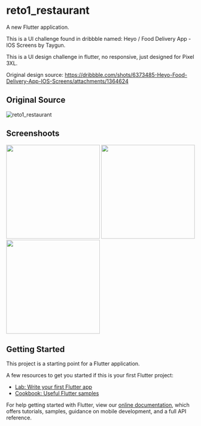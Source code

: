 # reto1_restaurant

A new Flutter application.

This is a UI challenge found in dribbble named: Heyo / Food Delivery App - IOS Screens by Taygun.

This is a UI design challenge in flutter, no responsive, just designed for Pixel 3XL.

Original design source: https://dribbble.com/shots/6373485-Heyo-Food-Delivery-App-IOS-Screens/attachments/1364624

## Original Source

![reto1_restaurant](https://user-images.githubusercontent.com/52869805/69475517-03eacc00-0d9c-11ea-9479-964f72952dcb.png)



## Screenshoots 

<img src="https://user-images.githubusercontent.com/52869805/69475424-dcdfca80-0d9a-11ea-99c8-57a2975b194c.png" width=250 > <img src="https://user-images.githubusercontent.com/52869805/69475425-dcdfca80-0d9a-11ea-9225-c33ce101cfa9.png" width=250 > <img src="https://user-images.githubusercontent.com/52869805/69475426-dd786100-0d9a-11ea-898f-04c1d87359cc.png" width=250 >


## Getting Started

This project is a starting point for a Flutter application.

A few resources to get you started if this is your first Flutter project:

- [Lab: Write your first Flutter app](https://flutter.dev/docs/get-started/codelab)
- [Cookbook: Useful Flutter samples](https://flutter.dev/docs/cookbook)

For help getting started with Flutter, view our
[online documentation](https://flutter.dev/docs), which offers tutorials,
samples, guidance on mobile development, and a full API reference.
